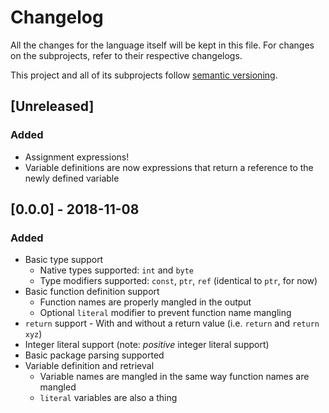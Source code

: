 # Changelog
All the changes for the language itself will be kept in this file. For changes on the subprojects, refer to their respective changelogs.

This project and all of its subprojects follow [semantic versioning](https://semver.org).

## [Unreleased]
### Added
  * Assignment expressions!
  * Variable definitions are now expressions that return a reference to the newly defined variable

## [0.0.0] - 2018-11-08
### Added
  * Basic type support
    * Native types supported: `int` and `byte`
    * Type modifiers supported: `const`, `ptr`, `ref` (identical to `ptr`, for now)
  * Basic function definition support
    * Function names are properly mangled in the output
    * Optional `literal` modifier to prevent function name mangling
  * `return` support - With and without a return value (i.e. `return` and `return xyz`)
  * Integer literal support (note: *positive* integer literal support)
  * Basic package parsing supported
  * Variable definition and retrieval
    * Variable names are mangled in the same way function names are mangled
    * `literal` variables are also a thing
